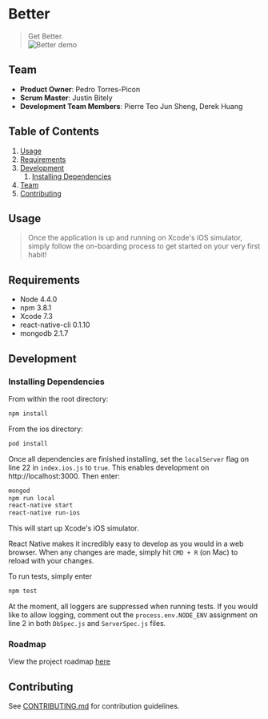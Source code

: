 # Better

> Get Better.  
![Better demo](https://cloud.githubusercontent.com/assets/13752714/15801337/c9b6feb4-2a5f-11e6-841a-6f8146c7c7a3.gif)

## Team

  - __Product Owner__: Pedro Torres-Picon
  - __Scrum Master__: Justin Bitely
  - __Development Team Members__: Pierre Teo Jun Sheng, Derek Huang

## Table of Contents

1. [Usage](#Usage)
1. [Requirements](#requirements)
1. [Development](#development)
    1. [Installing Dependencies](#installing-dependencies)
1. [Team](#team)
1. [Contributing](#contributing)

## Usage

> Once the application is up and running on Xcode's iOS simulator, simply follow the on-boarding process to get started on your very first habit!

## Requirements

- Node 4.4.0
- npm 3.8.1
- Xcode 7.3
- react-native-cli 0.1.10
- mongodb 2.1.7

## Development

### Installing Dependencies

From within the root directory:

```sh
npm install
```

From the ios directory:

```sh
pod install
```

Once all dependencies are finished installing, set the `localServer` flag on line 22 in `index.ios.js` to `true`. This enables development on http://localhost:3000. Then enter:

```sh
mongod
npm run local
react-native start
react-native run-ios
```
This will start up Xcode's iOS simulator.

React Native makes it incredibly easy to develop as you would in a web browser. When any changes are made, simply hit `CMD + R` (on Mac) to reload with your changes.

To run tests, simply enter

```sh
npm test
```
At the moment, all loggers are suppressed when running tests. If you would like to allow logging, comment out the `process.env.NODE_ENV` assignment on line 2 in both `DbSpec.js` and `ServerSpec.js` files.

### Roadmap

View the project roadmap [here](https://github.com/hrr12-thundercats/thesis/issues)

## Contributing

See [CONTRIBUTING.md](CONTRIBUTING.md) for contribution guidelines.

